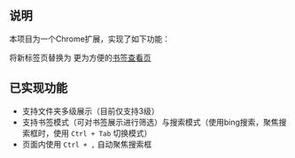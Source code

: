 
 ## 说明

本项目为一个Chrome扩展，实现了如下功能：
 
将新标签页替换为 更为方便的[书签查看页](https://github.com/liyinzheng/bookmarks_page)

## 已实现功能
- 支持文件夹多级展示（目前仅支持3级）
- 支持书签模式（可对书签展示进行筛选）与搜索模式（使用bing搜索，聚焦搜索框时，使用 `Ctrl + Tab` 切换模式）
- 页面内使用 `Ctrl + ,` 自动聚焦搜索框